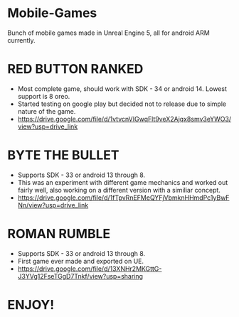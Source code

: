 # Mobile-Games
Bunch of mobile games made in Unreal Engine 5, all for android ARM currently. 

# RED BUTTON RANKED
-  Most complete game, should work with SDK - 34 or android 14. Lowest support is 8 oreo. 
-  Started testing on google play but decided not to release due to simple nature of the game.
-  https://drive.google.com/file/d/1vtvcnVIGwqFlt9veX2Ajqx8smv3eYWO3/view?usp=drive_link

# BYTE THE BULLET
-  Supports SDK - 33 or android 13 through 8.
-  This was an experiment with different game mechanics and worked out fairly well, also working on a different version with a similiar concept. 
-  https://drive.google.com/file/d/1fTpvRnEFMeQYFjVbmknHHmdPc1yBwFNn/view?usp=drive_link


# ROMAN RUMBLE
-  Supports SDK - 33 or android 13 through 8.
-  First game ever made and exported on UE.
-  https://drive.google.com/file/d/13XNHr2MKGttG-J3YVg12FseTGgD7Tnkf/view?usp=sharing

# ENJOY!
